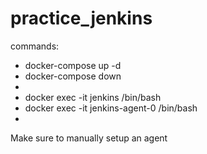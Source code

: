 # practice_jenkins
commands:
 - docker-compose up -d
 - docker-compose down
 - 
 - docker exec -it jenkins /bin/bash
 - docker exec -it jenkins-agent-0 /bin/bash
 - 
Make sure to manually setup an agent
